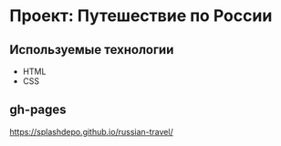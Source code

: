# Проект: Путешествие по России

## Используемые технологии 

* HTML
* CSS

## gh-pages

https://splashdepo.github.io/russian-travel/
